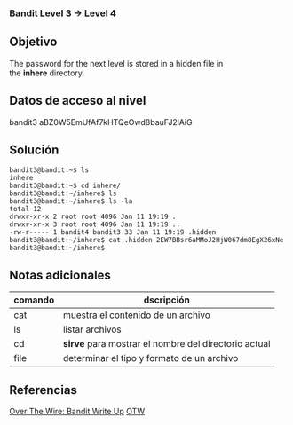 ### Bandit Level 3 → Level 4

## Objetivo
The password for the next level is stored in a hidden file in the **inhere** directory.

## Datos de acceso al nivel
bandit3
aBZ0W5EmUfAf7kHTQeOwd8bauFJ2lAiG

## Solución
```
bandit3@bandit:~$ ls
inhere 
bandit3@bandit:~$ cd inhere/
bandit3@bandit:~/inhere$ ls
bandit3@bandit:~/inhere$ ls -la 
total 12 
drwxr-xr-x 2 root root 4096 Jan 11 19:19 .
drwxr-xr-x 3 root root 4096 Jan 11 19:19 ..
-rw-r----- 1 bandit4 bandit3 33 Jan 11 19:19 .hidden bandit3@bandit:~/inhere$ cat .hidden 2EW7BBsr6aMMoJ2HjW067dm8EgX26xNe
bandit3@bandit:~/inhere$
```

## Notas adicionales

| comando | dscripción |
|-----|-----|
| cat | muestra el contenido de un archivo |
| ls | listar archivos |
| cd | **sirve** para mostrar el nombre del directorio actual |
| file |determinar el tipo y formato de un archivo |


## Referencias
[Over The Wire: Bandit Write Up](https://jwuk.files.wordpress.com/2016/05/writeup1.pdf)
[OTW](https://axcheron.github.io/writeups/otw/bandit/)
